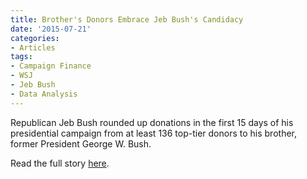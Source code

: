 ```yaml
---
title: Brother's Donors Embrace Jeb Bush's Candidacy
date: '2015-07-21'
categories:
- Articles
tags:
- Campaign Finance
- WSJ
- Jeb Bush
- Data Analysis
---
```

Republican Jeb Bush rounded up donations in the first 15 days of his presidential campaign from at least 136 top-tier donors to his brother, former President George W. Bush.

Read the full story [here](http://www.wsj.com/articles/george-w-bush-donors-embrace-jeb-bush-candidacy-1437500211).